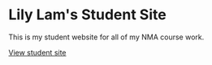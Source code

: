 # Lily Lam's Student Site

This is my student website for all of my NMA course work.

[View student site](https://lilylam81.github.io/studentsite/)
